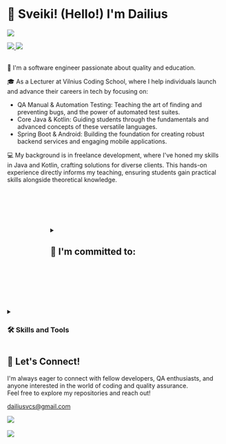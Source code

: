 # 👋 Sveiki! (Hello!) I'm Dailius

[//]: # (https://github.com/antonkomarev/github-profile-views-counter)
![](https://komarev.com/ghpvc/?username=dailius-vcs&base=50&abbreviated=true)

<!--
    https://dev.to/envoy_/150-badges-for-github-pnk 
    https://github.com/hendrasob/badges
    https://github.com/badges/shields
-->
<div>
    <a href="https://www.linkedin.com/in/dailiusrascius/">
        <img src="https://img.shields.io/badge/-LinkedIn-0072b1?e&logo=linkedin&logoColor=white"/>
    </a>
    <a href="https://dailius-vcs.github.io/">
        <img src="https://img.shields.io/badge/My%20Portfolio-Explore-brightgreen"/>
    </a>
</div>
<br/>

👋 I'm a software engineer passionate about quality and education.

🎓 As a Lecturer at Vilnius Coding School, where I help individuals launch and advance their careers in tech by focusing on:

* QA Manual & Automation Testing: Teaching the art of finding and preventing bugs, and the power of automated test suites.
* Core Java & Kotlin: Guiding students through the fundamentals and advanced concepts of these versatile languages.
* Spring Boot & Android: Building the foundation for creating robust backend services and engaging mobile applications.

💻 My background is in freelance development, where I've honed my skills in Java and Kotlin, crafting solutions for diverse clients. 
This hands-on experience directly informs my teaching, ensuring students gain practical skills alongside theoretical knowledge.


<details style="margin: 100;">
    <summary>
        <h2>🎯 I'm committed to:</h2>
    </summary>

<table>
    <tr>
        <td>🗝️</td>
        <td>Empowering Students</td>
        <td>Equipping students with the skills, knowledge, and real-world experience needed to excel in the competitive software development landscape.</td>
    </tr>
    <tr>
        <td>🌉</td>
        <td>Bridging Theory and Practice</td>
        <td>Connecting classroom learning with practical projects, giving students the confidence to tackle industry challenges.</td>
    </tr>
    <tr>
        <td>🌱</td>
        <td>Nurturing a Growth Mindset</td>
        <td>Fostering a love of learning and a passion for continuous improvement in the ever-evolving tech industry.</td>
    </tr>
    <tr>
        <td>🤝</td>
        <td>Building a Strong Community</td>
        <td>Creating a supportive and collaborative environment where students can learn from each other and grow together.</td>
    </tr>
    <tr>
        <td>📚</td>
        <td>Giving Back to the Community</td>
        <td>Sharing my knowledge and expertise through open-source contributions, workshops, and mentorship.</td>
    </tr>
</table>
</details>
<details>
    <summary>
        <h3>🛠️ Skills and Tools</h3>
    </summary>

![Java Badge](https://img.shields.io/badge/Java-ED8B00?style=for-the-badge&logo=openjdk)
![Kotlin](https://img.shields.io/badge/Kotlin-0095D5?&style=for-the-badge&logo=kotlin)
![C](https://img.shields.io/badge/C%23-239120?style=for-the-badge&logo=c-sharp)
![Python](https://img.shields.io/badge/Python-14354C?style=for-the-badge&logo=python)
![Visual Basic](https://img.shields.io/badge/Visual%20Basic-945db7?style=for-the-badge&logo=visualstudio&logoColor=white)
![HTML 5](https://img.shields.io/badge/HTML5-E34F26?style=for-the-badge&logo=html5&logoColor=white)
![CSS 3](https://img.shields.io/badge/CSS3-1572B6?style=for-the-badge&logo=css3&logoColor=white)
![JS](https://img.shields.io/badge/JavaScript-323330?style=for-the-badge&logo=javascript&logoColor=F7DF1E)
![TS](https://img.shields.io/badge/TypeScript-007ACC?style=for-the-badge&logo=typescript&logoColor=white)
![NodeJS](https://img.shields.io/badge/Node.js-43853D?style=for-the-badge&logo=node.js&logoColor=white)
![Spring boot](https://img.shields.io/badge/Spring_Boot-6DB33F?style=for-the-badge&logo=spring-boot&logoColor=white)
![Maven](https://img.shields.io/badge/maven-%23C71A36.svg?&style=for-the-badge&logo=apache-maven&logoColor=white)
![Rest API](https://img.shields.io/badge/REST_API-brightgreen?style=for-the-badge)
![Docker Badge](https://img.shields.io/badge/Docker-2CA5E0?style=for-the-badge&logo=docker&logoColor=white)

![Junit 5](https://img.shields.io/badge/JUnit5-25A162?style=for-the-badge&logo=junit5&logoColor=white)
![TestNg](https://img.shields.io/badge/TestNG-E05D44?style=for-the-badge&logo=testng&logoColor=white)
![Selenium](https://img.shields.io/badge/Selenium-43B02A?style=for-the-badge&logo=Selenium&logoColor=white)
![Postman](https://img.shields.io/badge/Postman-FF6C37?style=for-the-badge&logo=Postman&logoColor=white)
![Chrome DevTools](https://img.shields.io/badge/Chrome%20DevTools-4285F4?style=for-the-badge&logo=google-chrome&logoColor=white)

![MySQL](https://img.shields.io/badge/MySQL-005C84?style=for-the-badge&logo=mysql&logoColor=white)
![PostgreSQL](https://img.shields.io/badge/PostgreSQL-316192?style=for-the-badge&logo=postgresql&logoColor=white)
![SQLite](https://img.shields.io/badge/SQLite-07405E?style=for-the-badge&logo=sqlite&logoColor=white)
![Mongo](https://img.shields.io/badge/MongoDB-4EA94B?style=for-the-badge&logo=mongodb&logoColor=white)

![GitHub](https://img.shields.io/badge/git-%23F05033.svg?style=for-the-badge&logo=git&logoColor=white)
![GitHub](https://img.shields.io/badge/GitHub-100000?style=for-the-badge&logo=github&logoColor=white)
![GitLab](https://img.shields.io/badge/GitLab-330F63?style=for-the-badge&logo=gitlab)
![GitHub Actions](https://img.shields.io/badge/GitHub_Actions-2088FF?style=for-the-badge&logo=github-actions&logoColor=white)

![Intellij IDEA](https://img.shields.io/badge/IntelliJ_IDEA-000000.svg?style=for-the-badge&logo=intellij-idea&logoColor=white)
![Android Studio](https://img.shields.io/badge/Android_Studio-3DDC84?style=for-the-badge&logo=android-studio&logoColor=white)
![VS Code](https://img.shields.io/badge/Visual_Studio_Code-0078D4?style=for-the-badge&logo=visual%20studio%20code&logoColor=white)
![Sourcetree](https://img.shields.io/badge/Sourcetree-0052CC?style=for-the-badge&logo=Sourcetree&logoColor=white)
![Jira](https://img.shields.io/badge/jira-%230A0FFF.svg?style=for-the-badge&logo=jira&logoColor=white)
![Trelo](https://img.shields.io/badge/Trello-%230052cc.svg?style=for-the-badge&logo=Trello&logoColor=white)
![Slack](https://img.shields.io/badge/Slack-4A154B?style=for-the-badge&logo=slack)
![Notepad ++](https://img.shields.io/badge/Notepad++-90E59A.svg?style=for-the-badge&logo=notepad%2B%2B&logoColor=black)
![Figma](https://img.shields.io/badge/Figma-F24E1E?style=for-the-badge&logo=figma&logoColor=white)

</details>

## 📧 Let's Connect!

I'm always eager to connect with fellow developers, QA enthusiasts, and anyone interested in the world of coding and quality assurance.   
Feel free to explore my repositories and reach out!

[dailiusvcs@gmail.com](mailto:dailiusvcs@gmail.com)
<div>
    <a href="https://www.linkedin.com/in/dailiusrascius/">
        <img src="https://img.shields.io/badge/-LinkedIn-0072b1?e&style=for-the-badge&logo=linkedin&logoColor=white"/>
    </a>
</div>
<br>
<img src="https://github-readme-stats.vercel.app/api?username=dailius-vcs&show_icons=true&theme=tokyonight&include_all_commits=true"/>

